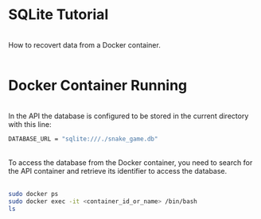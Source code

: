 # SQLite Tutorial
<br>
How to recovert data from a Docker container.
<br>
<br>

# Docker Container Running
<br>
In the API the database is configured to be stored in the current directory with this line:
<br>

```bash
DATABASE_URL = "sqlite:///./snake_game.db"
```  
<br>
To access the database from the Docker container, you need to search for the API container and retrieve its identifier to access the database.
<br>
<br>

```bash
sudo docker ps
sudo docker exec -it <container_id_or_name> /bin/bash
ls
```  